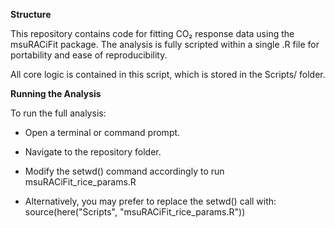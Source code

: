 **Structure** 

This repository contains code for fitting CO₂ response data using the msuRACiFit package.
The analysis is fully scripted within a single .R file for portability and ease of reproducibility.

All core logic is contained in this script, which is stored in the Scripts/ folder.

**Running the Analysis**

To run the full analysis:

 - Open a terminal or command prompt.

 - Navigate to the repository folder.

 - Modify the setwd() command accordingly to run msuRACiFit_rice_params.R 

 - Alternatively, you may prefer to replace the setwd() call with:
   source(here("Scripts", "msuRACiFit_rice_params.R")) 



